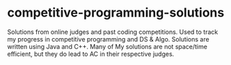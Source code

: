 # competitive-programming-solutions
Solutions from online judges and past coding competitions. Used to track my progress in competitive programming and DS & Algo. Solutions are written using Java and C++.
Many of My solutions are not space/time efficient, but they do lead to AC in their respective judges.
